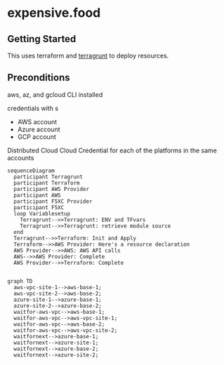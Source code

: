 # expensive.food

## Getting Started
This uses terraform and [terragrunt](TERRAGRUNT.md) to deploy resources.

## Preconditions

aws, az, and gcloud CLI installed

credentials with s
- AWS account
- Azure account
- GCP account

Distributed Cloud Cloud Credential for each of the platforms in the same accounts

```mermaid
sequenceDiagram
  participant Terragrunt
  participant Terraform
  participant AWS Provider
  participant AWS
  participant F5XC Provider
  participant F5XC
  loop Variablesetup
    Terragrunt-->>Terragrunt: ENV and TFvars
    Terragrunt-->>Terragrunt: retrieve module source
  end
  Terragrunt-->>Terraform: Init and Apply
  Terraform-->>AWS Provider: Here's a resource declaration
  AWS Provider-->>AWS: AWS API calls
  AWS-->>AWS Provider: Complete
  AWS Provider-->>Terraform: Complete


```


```mermaid
graph TD
  aws-vpc-site-1-->aws-base-1;
  aws-vpc-site-2-->aws-base-2;
  azure-site-1-->azure-base-1;
  azure-site-2-->azure-base-2;
  waitfor-aws-vpc-->aws-base-1;
  waitfor-aws-vpc-->aws-vpc-site-1;
  waitfor-aws-vpc-->aws-base-2;
  waitfor-aws-vpc-->aws-vpc-site-2;
  waitfornext-->azure-base-1;
  waitfornext-->azure-site-1;
  waitfornext-->azure-base-2;
  waitfornext-->azure-site-2;

```

